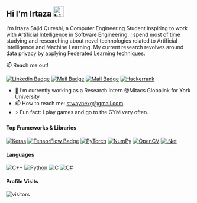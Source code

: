 ## Hi I'm Irtaza <img src="https://user-images.githubusercontent.com/1303154/88677602-1635ba80-d120-11ea-84d8-d263ba5fc3c0.gif" width="28px" height="28px" alt="hi">

I'm Irtaza Sajid Qureshi, a Computer Engineering Student inspiring to work with Artificial Intelligence in Software Engineering. I spend most of time studying and researching about novel technologies related to Artificial Intelligence and Machine Learning. My current research revolves around data privacy by applying Federated Learning techniques.

:mailbox: Reach me out!
 
[![Linkedin Badge](https://img.shields.io/badge/-Irtaza-0e76a8?style=flat&labelColor=0e76a8&logo=linkedin&logoColor=white)](https://www.linkedin.com/in/irtaza-sajid/) 
[![Mail Badge](https://img.shields.io/badge/-@irtaza.exists-e84393?style=flat&labelColor=e84393&logo=instagram&logoColor=white)](https://instagram.com/irtaza.exists) 
[![Mail Badge](https://img.shields.io/badge/-stwaynexg-c0392b?style=flat&labelColor=c0392b&logo=gmail&logoColor=white)](mailto:stwaynexg@gmail.com)
[![Hackerrank](https://img.shields.io/badge/-stwaynexg-2EC866?style=flat&labelColor=2ec866&logo=HackerRank&logoColor=white)](https://www.hackerrank.com/stwaynexg)

- 🔭 I’m currently working as a Research Intern @Mitacs Globalink for York University
- 📫 How to reach me: stwaynexg@gmail.com.
- ⚡ Fun fact: I play games and go to the GYM very often.

#### Top Frameworks & Libraries

[![Keras](https://img.shields.io/badge/Keras-%23D00000.svg?style=for-the-badge&logo=Keras&logoColor=white)](#)
[![TensorFlow Badge](https://img.shields.io/badge/TensorFlow-%23FF6F00.svg?style=for-the-badge&logo=TensorFlow&logoColor=white)](#) 
[![PyTorch](https://img.shields.io/badge/PyTorch-%23EE4C2C.svg?style=for-the-badge&logo=PyTorch&logoColor=white)](#) 
[![NumPy](https://img.shields.io/badge/numpy-%23013243.svg?style=for-the-badge&logo=numpy&logoColor=white)](#)
[![OpenCV](https://img.shields.io/badge/opencv-%23white.svg?style=for-the-badge&logo=opencv&logoColor=white)](#)
[![.Net](https://img.shields.io/badge/.NET-5C2D91?style=for-the-badge&logo=.net&logoColor=white)](#)

#### Languages
[![C++](https://img.shields.io/badge/c++-%2300599C.svg?style=for-the-badge&logo=c%2B%2B&logoColor=white)](#)
[![Python](https://img.shields.io/badge/python-3670A0?style=for-the-badge&logo=python&logoColor=ffdd54)](#)
[![C](https://img.shields.io/badge/c-%2300599C.svg?style=for-the-badge&logo=c&logoColor=white)](#)
[![C#](https://img.shields.io/badge/c%23-%23239120.svg?style=for-the-badge&logo=c-sharp&logoColor=white)](#)

#### Profile Visits
![visitors](https://visitor-badge.glitch.me/badge?page_id=StwaynXG.StwayneXG)

<!--
**StwayneXG/StwayneXG** is a ✨ _special_ ✨ repository because its `README.md` (this file) appears on your GitHub profile.

Here are some ideas to get you started:

- 🔭 I’m currently working on ...
- 🌱 I’m currently learning ...
- 👯 I’m looking to collaborate on ...
- 🤔 I’m looking for help with ...
- 💬 Ask me about ...
- 📫 How to reach me: ...
- 😄 Pronouns: ...
- ⚡ Fun fact: ...
-->
